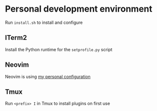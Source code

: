 # Personal development environment

Run `install.sh` to install and configure

## ITerm2

Install the Python runtime for the `setprofile.py` script

## Neovim

Neovim is using [my personal configuration](https://github.com/p-m-p/nvim-config)

## Tmux

Run `<prefix> I` in Tmux to install plugins on first use
